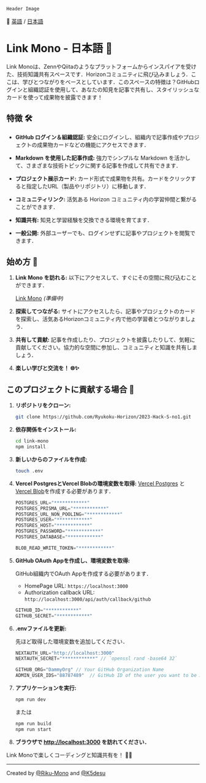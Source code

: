 ```js
Header Image
```

:triangular_flag_on_post: [英語](https://github.com/Ryukoku-Horizon/2023-Hack-S-no1/edit/main/README.md) / [日本語](https://github.com/Ryukoku-Horizon/2023-Hack-S-no1/edit/main/README.ja-JP.md)

# Link Mono - 日本語 🚀

Link Monoは、ZennやQiitaのようなプラットフォームからインスパイアを受けた、技術知識共有スペースです．Horizonコミュニティに飛び込みましょう．ここは、学びとつながりをベースとしています．このスペースの特徴は？GitHubログインと組織認証を使用して、あなたの知見を記事で共有し、スタイリッシュなカードを使って成果物を披露できます！

## 特徴 🛠️

- **GitHub ログイン＆組織認証:** 安全にログインし、組織内で記事作成やプロジェクトの成果物カードなどの機能にアクセスできます．

- **Markdown を使用した記事作成:** 強力でシンプルな Markdown を活かして、さまざまな技術トピックに関する記事を作成して共有できます．

- **プロジェクト展示カード:** カード形式で成果物を共有。カードをクリックすると指定したURL（製品やリポジトリ）に移動します．

- **コミュニティリンク:** 活気ある Horizon コミュニティ内の学習仲間と繋がることができます．

- **知識共有:** 知見と学習経験を交換できる環境を育てます．

- **一般公開:** 外部ユーザーでも、ログインせずに記事やプロジェクトを閲覧できます．

## 始め方 🚀

1. **Link Mono を訪れる:** 以下にアクセスして、すぐにその空間に飛び込むことができます．

   [Link Mono]() *(準備中)*

3. **探索してつながる:** サイトにアクセスしたら、記事やプロジェクトのカードを探索し、活気あるHorizonコミュニティ内で他の学習者とつながりましょう．

4. **共有して貢献:** 記事を作成したり、プロジェクトを披露したりして、気軽に貢献してください。協力的な空間に参加し、コミュニティと知識を共有しましょう．

5. **楽しい学びと交流を！ 🌐✨**

## このプロジェクトに貢献する場合 🤝
1. **リポジトリをクローン:**
   ```bash
   git clone https://github.com/Ryukoku-Horizon/2023-Hack-S-no1.git
   ```

2. **依存関係をインストール:**
   ```bash
   cd link-mono
   npm install
   ```

3. **新しいからのファイルを作成:**
   ```bash
   touch .env
   ```

4. **Vercel PostgresとVercel Blobの環境変数を取得:**
   [Vercel Postgres](https://vercel.com/docs/storage/vercel-postgres) と [Vercel Blob](https://vercel.com/docs/storage/vercel-blob)を作成する必要があります．

   ```js
   POSTGRES_URL="************"
   POSTGRES_PRISMA_URL="************"
   POSTGRES_URL_NON_POOLING="************"
   POSTGRES_USER="************"
   POSTGRES_HOST="************"
   POSTGRES_PASSWORD="************"
   POSTGRES_DATABASE="************"
   ```

   ```js
   BLOB_READ_WRITE_TOKEN="************"
   ```

5. **GitHub OAuth Appを作成し、環境変数を取得:**

   GitHub組織内でOAuth Appを作成する必要があります．

   - HomePage URL: `https://localhost:3000`
   - Authorization callback URL: `http://localhost:3000/api/auth/callback/github`

   ```js
   GITHUB_ID="************"
   GITHUB_SECRET="************"
   ```


7. **.envファイルを更新:**

   先ほど取得した環境変数を追加してください．

   ```js
   NEXTAUTH_URL="http://localhost:3000"
   NEXTAUTH_SECRET="************" // `openssl rand -base64 32`

   GITHUB_ORG="DammyOrg" // Your GitHub Organization Name
   ADMIN_USER_IDS="88787489"  // GitHub ID of the user you want to be Admin. (Integer)
   ```

9. **アプリケーションを実行:**
   ```bash
   npm run dev
   ```
   または
   ```bash
   npm run build
   npm run start
   ```

10. **ブラウザで [http://localhost:3000](http://localhost:3000) を訪れてください．**

Link Monoで楽しくコーディングと知識共有を！ 🚀🌈

---

Created by [@Riku-Mono](https://github.com/Riku-mono) and [@K5desu](https://github.com/K5desu)
